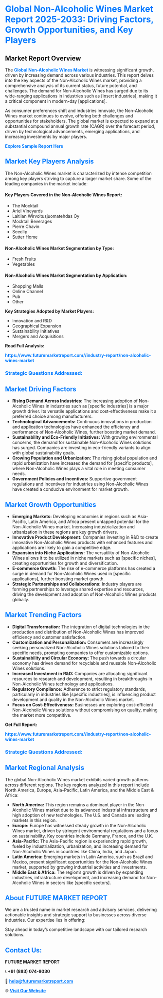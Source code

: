<h1 style="color: #007BFF;">Global Non-Alcoholic Wines Market Report 2025-2033: Driving Factors, Growth Opportunities, and Key Players</h1>

<section id="overview">
<h2>Market Report Overview</h2>
<p>The <a href="https://www.futuremarketreport.com//industry-report/non-alcoholic-wines-market" style="color: #007BFF; text-decoration: none;"><strong>Global Non-Alcoholic Wines Market</strong></a> is witnessing significant growth, driven by increasing demand across various industries. This report delves into the key aspects of the Non-Alcoholic Wines market, providing a comprehensive analysis of its current status, future potential, and challenges. The demand for Non-Alcoholic Wines has surged due to its wide-ranging applications in industries such as [insert industries], making it a critical component in modern-day [applications].</p>
<p>As consumer preferences shift and industries innovate, the Non-Alcoholic Wines market continues to evolve, offering both challenges and opportunities for stakeholders. The global market is expected to expand at a substantial compound annual growth rate (CAGR) over the forecast period, driven by technological advancements, emerging applications, and increasing investments by major players.</p>
</section>

<section id="overview">
<p><a href="https://www.futuremarketreport.com//request-sample/reportId=92615" style="color: #007BFF; text-decoration: none;"><strong>Explore Sample Report Here</strong></a></p>
</section>

<section id="key-players">
<h2 style="color: #007BFF;">Market Key Players Analysis</h2>
<p>The Non-Alcoholic Wines market is characterized by intense competition among key players striving to capture a larger market share. Some of the leading companies in the market include:</p>
<h4>Key Players Covered in the Non-Alcoholic Wines Report:</h4>
<ul><li>The Mocktail</li><li>Ariel Vineyards</li><li>Laitilan Wirvoitusjuomatehdas Oy</li><li>Mocktail Beverages</li><li>Pierre Chavin</li><li>Seedlip</li><li>Sutter Home</li></ul>
<h4>Non-Alcoholic Wines Market Segmentation by Type:</h4>
<ul><li>Fresh Fruits</li><li>Vegetables</li></ul>

<h4>Non-Alcoholic Wines Market Segmentation by Application:</h4>
<ul><li>Shopping Malls</li><li>Online Channel</li><li>Pub</li><li>Other</li></ul>
<p><strong>Key Strategies Adopted by Market Players:</strong></p>
<ul>
<li>Innovation and R&D</li>
<li>Geographical Expansion</li>
<li>Sustainability Initiatives</li>
<li>Mergers and Acquisitions</li>
</ul>
</section>

<section>
<p><strong>Read Full Analysis: </strong></p><a href="https://www.futuremarketreport.com//industry-report/non-alcoholic-wines-market" style="color: #007BFF; text-decoration: none;"><strong>https://www.futuremarketreport.com//industry-report/non-alcoholic-wines-market</strong></a>
<h3 style="color: #007BFF;">Strategic Questions Addressed:</h3>
</section>

<section id="driving-factors">
<h2 style="color: #007BFF;">Market Driving Factors</h2>
<ul>
<li><strong>Rising Demand Across Industries:</strong> The increasing adoption of Non-Alcoholic Wines in industries such as [specific industries] is a major growth driver. Its versatile applications and cost-effectiveness make it a preferred choice among manufacturers.</li>
<li><strong>Technological Advancements:</strong> Continuous innovations in production and application technologies have enhanced the efficiency and performance of Non-Alcoholic Wines, further boosting market demand.</li>
<li><strong>Sustainability and Eco-Friendly Initiatives:</strong> With growing environmental concerns, the demand for sustainable Non-Alcoholic Wines solutions has surged. Companies are investing in eco-friendly variants to align with global sustainability goals.</li>
<li><strong>Growing Population and Urbanization:</strong> The rising global population and rapid urbanization have increased the demand for [specific products], where Non-Alcoholic Wines plays a vital role in meeting consumer needs.</li>
<li><strong>Government Policies and Incentives:</strong> Supportive government regulations and incentives for industries using Non-Alcoholic Wines have created a conducive environment for market growth.</li>
</ul>
</section>

<section id="growth-opportunities">
<h2 style="color: #007BFF;">Market Growth Opportunities</h2>
<ul>
<li><strong>Emerging Markets:</strong> Developing economies in regions such as Asia-Pacific, Latin America, and Africa present untapped potential for the Non-Alcoholic Wines market. Increasing industrialization and urbanization in these regions are key growth drivers.</li>
<li><strong>Innovative Product Development:</strong> Companies investing in R&D to create innovative Non-Alcoholic Wines products with enhanced features and applications are likely to gain a competitive edge.</li>
<li><strong>Expansion into Niche Applications:</strong> The versatility of Non-Alcoholic Wines allows it to be utilized in niche markets such as [specific niches], creating opportunities for growth and diversification.</li>
<li><strong>E-commerce Growth:</strong> The rise of e-commerce platforms has created a surge in demand for Non-Alcoholic Wines used in [specific applications], further boosting market growth.</li>
<li><strong>Strategic Partnerships and Collaborations:</strong> Industry players are forming partnerships to leverage shared expertise and resources, driving the development and adoption of Non-Alcoholic Wines products globally.</li>
</ul>
</section>

<section id="trending-factors">
<h2 style="color: #007BFF;">Market Trending Factors</h2>
<ul>
<li><strong>Digital Transformation:</strong> The integration of digital technologies in the production and distribution of Non-Alcoholic Wines has improved efficiency and customer satisfaction.</li>
<li><strong>Customization and Personalization:</strong> Consumers are increasingly seeking personalized Non-Alcoholic Wines solutions tailored to their specific needs, prompting companies to offer customizable options.</li>
<li><strong>Sustainability and Circular Economy:</strong> The push towards a circular economy has driven demand for recyclable and reusable Non-Alcoholic Wines solutions.</li>
<li><strong>Increased Investment in R&D:</strong> Companies are allocating significant resources to research and development, resulting in breakthroughs in Non-Alcoholic Wines technology and applications.</li>
<li><strong>Regulatory Compliance:</strong> Adherence to strict regulatory standards, particularly in industries like [specific industries], is influencing product development and quality in the Non-Alcoholic Wines market.</li>
<li><strong>Focus on Cost-Effectiveness:</strong> Businesses are exploring cost-efficient Non-Alcoholic Wines solutions without compromising on quality, making the market more competitive.</li>
</ul>
</section>

<section>
<p><strong>Get Full Report: </strong></p><a href="https://www.futuremarketreport.com//industry-report/non-alcoholic-wines-market" style="color: #007BFF; text-decoration: none;"><strong>https://www.futuremarketreport.com//industry-report/non-alcoholic-wines-market</strong></a>
<h3 style="color: #007BFF;">Strategic Questions Addressed:</h3>
</section>


<section id="regional-analysis">
<h2 style="color: #007BFF;">Market Regional Analysis</h2>
<p>The global Non-Alcoholic Wines market exhibits varied growth patterns across different regions. The key regions analyzed in this report include North America, Europe, Asia-Pacific, Latin America, and the Middle East & Africa:</p>
<ul>
<li><strong>North America:</strong> This region remains a dominant player in the Non-Alcoholic Wines market due to its advanced industrial infrastructure and high adoption of new technologies. The U.S. and Canada are leading markets in this region.</li>
<li><strong>Europe:</strong> Europe has witnessed steady growth in the Non-Alcoholic Wines market, driven by stringent environmental regulations and a focus on sustainability. Key countries include Germany, France, and the U.K.</li>
<li><strong>Asia-Pacific:</strong> The Asia-Pacific region is experiencing rapid growth, fueled by industrialization, urbanization, and increasing demand for Non-Alcoholic Wines in countries like China, India, and Japan.</li>
<li><strong>Latin America:</strong> Emerging markets in Latin America, such as Brazil and Mexico, present significant opportunities for the Non-Alcoholic Wines market, supported by growing industrial activities and investments.</li>
<li><strong>Middle East & Africa:</strong> The region’s growth is driven by expanding industries, infrastructure development, and increasing demand for Non-Alcoholic Wines in sectors like [specific sectors].</li>
</ul>
</section>

<footer>
<h2 style="color: #007BFF;">About FUTURE MARKET REPORT</h2>
<p>We are a trusted name in market research and advisory services, delivering actionable insights and strategic support to businesses across diverse industries. Our expertise lies in offering:</p>

<p>Stay ahead in today’s competitive landscape with our tailored research solutions.</p>

<h2 style="color: #007BFF;">Contact Us:</h2>
<p><strong>FUTURE MARKET REPORT</strong></p>
<p>📞 <strong>+91 (883) 074-8030</strong></p>
<p>📧 <strong><a href="mailto:help@futuremarketreport.com" style="color: #007BFF;">help@futuremarketreport.com</a></strong></p>
<p>🌐 <strong><a href="https://www.futuremarketreport.com/" style="color: #007BFF;">Visit Our Website</a></strong></p>
</footer>